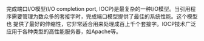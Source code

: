   完成端口I/O模型(I/O completion port, IOCP)是最复杂的一种I/O模型。当引用程序需要管理为数众多的套接字时，完成端口模型提供了最佳的系统性能。这个模型也
  提供了最好的伸缩性，它非常适合用来处理成百上千个套接字。IOCP技术广泛应用于各种类型的高性能服务器，如Apache等。
